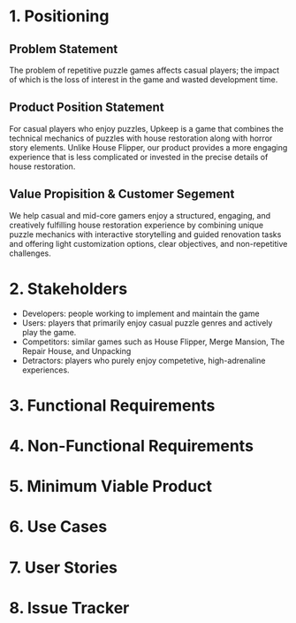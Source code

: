 # 1. Positioning #
## Problem Statement ##
The problem of repetitive puzzle games affects casual players; the impact of which is the loss of interest in the game and wasted development time. 

## Product Position Statement ##
For casual players who enjoy puzzles, Upkeep is a game that combines the technical mechanics of puzzles with house restoration along with horror story elements. Unlike House Flipper, our product provides a more engaging experience that is less complicated or invested in the precise details of house restoration.

## Value Propisition & Customer Segement ##
We help casual and mid-core gamers enjoy a structured, engaging, and creatively fulfilling house restoration experience by combining unique puzzle mechanics with interactive storytelling and guided renovation tasks and offering light customization options, clear objectives, and non-repetitive challenges.

# 2. Stakeholders #
- Developers: people working to implement and maintain the game
- Users: players that primarily enjoy casual puzzle genres and actively play the game.
- Competitors: similar games such as House Flipper, Merge Mansion, The Repair House, and Unpacking
- Detractors: players who purely enjoy competetive, high-adrenaline experiences.

# 3. Functional Requirements #

# 4. Non-Functional Requirements #

# 5. Minimum Viable Product #

# 6. Use Cases #

# 7. User Stories #

# 8. Issue Tracker #
